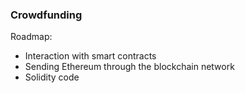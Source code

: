 ### Crowdfunding

Roadmap:

- Interaction with smart contracts
- Sending Ethereum through the blockchain network 
- Solidity code